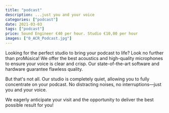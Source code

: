 ```yaml
---
title: "podcast"
description: ...just you and your voice
categories: ["podcast"]
date: 2021-03-03
tags: ["podcast"]
price: Sound Engineer €40 per hour. Studio €10,00 per hour
images: ["0_ACR_Podcast.jpg"]
---
```


Looking for the perfect studio to bring your podcast to life? Look no further than proMúsica! We offer the best acoustics and high-quality microphones to ensure your voice is clear and crisp. Our state-of-the-art software and hardware guarantee flawless quality.

But that's not all. Our studio is completely quiet, allowing you to fully concentrate on your podcast. No distracting noises, no interruptions—just you and your voice.

We eagerly anticipate your visit and the opportunity to deliver the best possible result for you!
